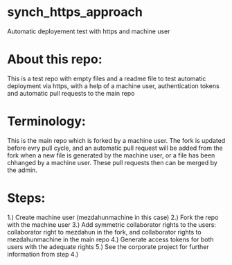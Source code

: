 # synch_https_approach
Automatic deployement test with https and machine user

# About this repo:
This is a test repo with empty files and a readme file to test automatic deployment via https, with a help of a machine user, authentication tokens and automatic pull requests to the main repo

# Terminology:
This is the main repo which is forked by a machine user. The fork is updated before evry pull cycle, and an automatic pull request will be added from the fork when a new file is generated by the machine user, or a file has been chhanged by a machine user. These pull requests then can be merged by the admin.

# Steps:

1.) Create machine user (mezdahunmachine in this case)
2.) Fork the repo with the machine user
3.) Add symmetric collaborator rights to the users: collaborator right to mezdahun in the fork, and collaborator rights to mezdahunmachine in the main repo
4.) Generate access tokens for both users with the adequate rights
5.) See the corporate project for further information from step 4.)
